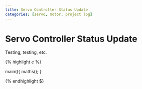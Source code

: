 ```yaml
---
title: Servo Controller Status Update
categories: [servo, motor, project log]
---
```


Servo Controller Status Update
======

Testing, testing, etc. 


{% highlight c %}

main(){
	maths();
}

{% endhighlight $}
